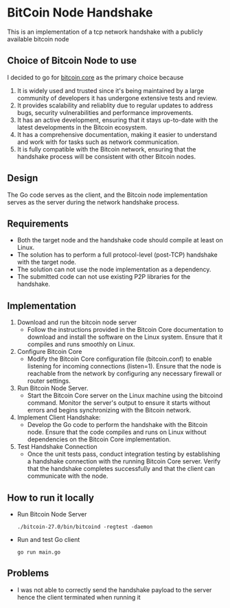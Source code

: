 # BitCoin Node Handshake

This is an implementation of a tcp network handshake with a publicly available bitcoin node

## Choice of Bitcoin Node to use
I decided to go for [bitcoin core](https://github.com/bitcoin/bitcoin) as the primary choice because

1. It is widely used and trusted since it's being maintained by a large community of developers it has undergone extensive tests and review.
2. It provides scalability and reliablity due to regular updates to address bugs, security vulnerabilities and performance improvements.
3. It has an active development, ensuring that it stays up-to-date with the latest developments in the Bitcoin ecosystem.
4. It has a comprehensive documentation, making it easier to understand and work with for tasks such as network communication.
5. It is fully compatible with the Bitcoin network, ensuring that the handshake process will be consistent with other Bitcoin nodes.

## Design
The Go code serves as the client, and the Bitcoin node implementation serves as the server during the network handshake process.

## Requirements
- Both the target node and the handshake code should compile at least on Linux.
- The solution has to perform a full protocol-level (post-TCP) handshake with the target node.
- The solution can not use the node implementation as a dependency.
- The submitted code can not use existing P2P libraries for the handshake.

## Implementation

1. Download and run the bitcoin node server
    - Follow the instructions provided in the Bitcoin Core documentation to download and install the software on the Linux system. Ensure that it compiles and runs smoothly on Linux.
2. Configure Bitcoin Core
    - Modify the Bitcoin Core configuration file (bitcoin.conf) to enable listening for incoming connections (listen=1). Ensure that the node is reachable from the network by configuring any necessary firewall or router settings.
3. Run Bitcoin Node Server.
    - Start the Bitcoin Core server on the Linux machine using the bitcoind command. Monitor the server's output to ensure it starts without errors and begins synchronizing with the Bitcoin network.
4. Implement Client Handshake:
    - Develop the Go code to perform the handshake with the Bitcoin node. Ensure that the code compiles and runs on Linux without dependencies on the Bitcoin Core implementation.
6. Test Handshake Connection
    - Once the unit tests pass, conduct integration testing by establishing a handshake connection with the running Bitcoin Core server. Verify that the handshake completes successfully and that the client can communicate with the node.

## How to run it locally
- Run Bitcoin Node Server
    ```
    ./bitcoin-27.0/bin/bitcoind -regtest -daemon
    ```
- Run and test Go client
    ```
    go run main.go
    ```

## Problems
- I was not able to correctly send the handshake payload to the server hence the client terminated when running it
